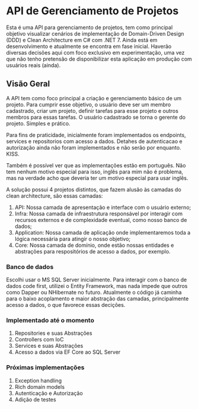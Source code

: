 # API de Gerenciamento de Projetos

Esta é uma API para gerenciamento de projetos, tem como principal objetivo visualizar cenários de implementação de Domain-Driven Design (DDD) e Clean Architecture em C# com .NET 7. Ainda está em desenvolvimento e atualmente se encontra em fase inicial. Haverão diversas decisões aqui com foco exclusivo em experimentação, uma vez que não tenho pretensão de disponibilizar esta aplicação em produção com usuários reais (ainda).

## Visão Geral
A API tem como foco principal a criação e gerenciamento básico de um projeto. Para cumprir esse objetivo, o usuário deve ser um membro cadastrado, criar um projeto, definir tarefas para esse projeto e outros membros para essas tarefas. O usuário cadastrado se torna o gerente do projeto. Simples e prático.

Para fins de praticidade, inicialmente foram implementados os endpoints, services e repositorios com acesso a dados. Detahes de autenticacao e autorização ainda não foram implementados e não serão por enquanto. KISS.

Também é possível ver que as implementações estão em português. Não tem nenhum motivo especial para isso, inglês para mim não é problema, mas na verdade acho que deveria ter um motivo especial para usar inglês.

A solução possui 4 projetos distintos, que fazem alusão às camadas do clean architecture, são essas camadas: 
1. API: Nossa camada de apresentação e interface com o usuário externo;
2. Infra: Nossa camada de infraestrutura responsável por interagir com recursos externos e de complexidade eventual, como nosso banco de dados;
3. Application: Nossa camada de aplicação onde implementaremos toda a lógica necessária para atingir o nosso objetivo;
4. Core: Nossa camada de domínio, onde estão nossas entidades e abstrações para respositórios de acesso a dados, por exemplo.

### Banco de dados
Escolhi usar o MS SQL Server inicialmente. Para interagir com o banco de dados code first, utilizei o Entity Framework, mas nada impede que outros como Dapper ou NHibernate no futuro. Atualmente o código já caminha para o baixo acoplamento e maior abstração das camadas, principalmente acesso a dados, o que favorece essas decições.

### Implementado até o momento
1. Repositories e suas Abstrações
2. Controllers com IoC
3. Services e suas Abstrações
4. Acesso a dados via EF Core ao SQL Server

### Próximas implementações
1. Exception handling
2. Rich domain models
3. Autenticação e Autorização
4. Adição de testes





